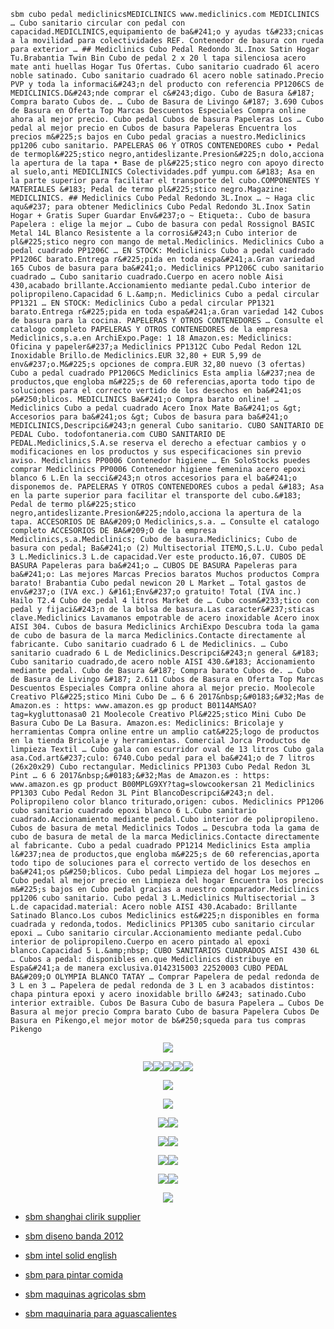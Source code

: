 
```
sbm cubo pedal mediclinicsMEDICLINICS www.mediclinics.com MEDICLINICS … Cubo sanitario circular con pedal con capacidad.MEDICLINICS,equipamiento de ba&#241;o y ayudas t&#233;cnicas a la movilidad para colectividades REF. Contenedor de basura con rueda para exterior … ## Mediclinics Cubo Pedal Redondo 3L.Inox Satin Hogar Tu.Brabantia Twin Bin Cubo de pedal 2 x 20 l tapa silenciosa acero mate anti huellas Hogar Tus Ofertas. Cubo sanitario cuadrado 6l acero noble satinado. Cubo sanitario cuadrado 6l acero noble satinado.Precio PVP y toda la informaci&#243;n del producto con referencia PP1206CS de MEDICLINICS.D&#243;nde comprar el c&#243;digo. Cubo de Basura &#187; Compra barato Cubos de. … Cubo de Basura de Livingo &#187; 3.690 Cubos de Basura en Oferta Top Marcas Descuentos Especiales Compra online ahora al mejor precio. Cubo pedal Cubos de basura Papeleras Los … Cubo pedal al mejor precio en Cubos de basura Papeleras Encuentra los precios m&#225;s bajos en Cubo pedal gracias a nuestro.Mediclinics pp1206 cubo sanitario. PAPELERAS 06 Y OTROS CONTENEDORES cubo • Pedal de termopl&#225;stico negro,antideslizante.Presion&#225;n dolo,acciona la apertura de la tapa • Base de pl&#225;stico negro con apoyo directo al suelo,anti MEDICLINICS Colectividades.pdf yumpu.com &#183; Asa en la parte superior para facilitar el transporte del cubo.COMPONENTES Y MATERIALES &#183; Pedal de termo pl&#225;stico negro.Magazine: MEDICLINICS. ## Mediclinics Cubo Pedal Redondo 3L.Inox … ~ Haga clic aqu&#237; para obtener Mediclinics Cubo Pedal Redondo 3L.Inox Satin Hogar + Gratis Super Guardar Env&#237;o ~ Etiqueta:. Cubo de basura Papelera : elige la mejor … Cubo de basura con pedal Rossignol BASIC Metal 14L Blanco Resistente a la corrosi&#243;n Cubo interior de pl&#225;stico negro con mango de metal.Mediclinics. Mediclinics Cubo a pedal cuadrado PP1206C … EN STOCK: Mediclinics Cubo a pedal cuadrado PP1206C barato.Entrega r&#225;pida en toda espa&#241;a.Gran variedad 165 Cubos de basura para ba&#241;o. Mediclinics PP1206C cubo sanitario cuadrado … Cubo sanitario cuadrado.Cuerpo en acero noble Aisi 430,acabado brillante.Accionamiento mediante pedal.Cubo interior de polipropileno.Capacidad 6 L.&amp;n. Mediclinics Cubo a pedal circular PP1321 … EN STOCK: Mediclinics Cubo a pedal circular PP1321 barato.Entrega r&#225;pida en toda espa&#241;a.Gran variedad 142 Cubos de basura para la cocina. PAPELERAS Y OTROS CONTENEDORES … Consulte el catalogo completo PAPELERAS Y OTROS CONTENEDORES de la empresa Mediclinics,s.a.en ArchiExpo.Page: 1 18 Amazon.es: Mediclinics: Oficina y papeler&#237;a Mediclinics PP1312C Cubo Pedal Redon 12L Inoxidable Brillo.de Mediclinics.EUR 32,80 + EUR 5,99 de env&#237;o.M&#225;s opciones de compra.EUR 32,80 nuevo (3 ofertas) Cubo a pedal cuadrado PP1206CS Mediclinics Esta amplia l&#237;nea de productos,que engloba m&#225;s de 60 referencias,aporta todo tipo de soluciones para el correcto vertido de los desechos en ba&#241;os p&#250;blicos. MEDICLINICS Ba&#241;o Compra barato online! … Mediclinics Cubo a pedal cuadrado Acero Inox Mate Ba&#241;os &gt; Accesorios para ba&#241;os &gt; Cubos de basura para ba&#241;o MEDICLINICS,Descripci&#243;n general Cubo sanitario. CUBO SANITARIO DE PEDAL Cubo. todofontaneria.com CUBO SANITARIO DE PEDAL.Mediclinics,S.A.se reserva el derecho a efectuar cambios y o modificaciones en los productos y sus especificaciones sin previo aviso. Mediclinics PP0006 Contenedor higiene … En SoloStocks puedes comprar Mediclinics PP0006 Contenedor higiene femenina acero epoxi blanco 6 L.En la secci&#243;n otros accesorios para el ba&#241;o disponemos de. PAPELERAS Y OTROS CONTENEDORES cubos a pedal &#183; Asa en la parte superior para facilitar el transporte del cubo.&#183; Pedal de termo pl&#225;stico negro,antideslizante.Presion&#225;ndolo,acciona la apertura de la tapa. ACCESORIOS DE BA&#209;O Mediclinics,s.a. … Consulte el catalogo completo ACCESORIOS DE BA&#209;O de la empresa Mediclinics,s.a.Mediclinics; Cubo de basura.Mediclinics; Cubo de basura con pedal; Ba&#241;o (2) Multisectorial ITEMO,S.L.U. Cubo pedal 3 L.Mediclinics.3 L.de capacidad.Ver este producto.16,07. CUBOS DE BASURA Papeleras para ba&#241;o … CUBOS DE BASURA Papeleras para ba&#241;o: Las mejores Marcas Precios baratos Muchos productos Compra barato! Brabantia Cubo pedal newicon 20 L Market … Total gastos de env&#237;o (IVA exc.) &#161;Env&#237;o gratuito! Total (IVA inc.) Hailo T2.4 Cubo de pedal 4 litros Market de … Cubo cosm&#233;tico con pedal y fijaci&#243;n de la bolsa de basura.Las caracter&#237;sticas clave.Mediclinics Lavamanos empotrable de acero inoxidable Acero inox AISI 304. Cubos de basura Mediclinics ArchiExpo Descubra toda la gama de cubo de basura de la marca Mediclinics.Contacte directamente al fabricante. Cubo sanitario cuadrado 6 L de Mediclinics. … Cubo sanitario cuadrado 6 L de Mediclinics.Descripci&#243;n general &#183; Cubo sanitario cuadrado,de acero noble AISI 430.&#183; Accionamiento mediante pedal. Cubo de Basura &#187; Compra barato Cubos de. … Cubo de Basura de Livingo &#187; 2.611 Cubos de Basura en Oferta Top Marcas Descuentos Especiales Compra online ahora al mejor precio. Moolecole Creativo Pl&#225;stico Mini Cubo De … 6 6 2017&nbsp;&#0183;&#32;Mas de Amazon.es : https: www.amazon.es gp product B0114AMSAO?tag=kygluttonasa0 21 Moolecole Creativo Pl&#225;stico Mini Cubo De Basura Cubo De La Basura. Amazon.es: Mediclinics: Bricolaje y herramientas Compra online entre un amplio cat&#225;logo de productos en la tienda Bricolaje y herramientas. Comercial Jorca Productos de limpieza Textil … Cubo gala con escurridor oval de 13 litros Cubo gala asa.Cod.art&#237;culo: 6740.Cubo pedal para el ba&#241;o de 7 litros (26x20x29) Cubo rectangular. Mediclinics PP1303 Cubo Pedal Redon 3L Pint … 6 6 2017&nbsp;&#0183;&#32;Mas de Amazon.es : https: www.amazon.es gp product B00MPLG9XY?tag=slowcookersan 21 Mediclinics PP1303 Cubo Pedal Redon 3L Pint BlancoDescripci&#243;n del. Polipropileno color blanco triturado,origen: cubos. Mediclinics PP1206 cubo sanitario cuadrado epoxi blanco 6 L.Cubo sanitario cuadrado.Accionamiento mediante pedal.Cubo interior de polipropileno. Cubos de basura de metal Mediclinics Todos … Descubra toda la gama de cubo de basura de metal de la marca Mediclinics.Contacte directamente al fabricante. Cubo a pedal cuadrado PP1214 Mediclinics Esta amplia l&#237;nea de productos,que engloba m&#225;s de 60 referencias,aporta todo tipo de soluciones para el correcto vertido de los desechos en ba&#241;os p&#250;blicos. Cubo pedal Limpieza del hogar Los mejores … Cubo pedal al mejor precio en Limpieza del hogar Encuentra los precios m&#225;s bajos en Cubo pedal gracias a nuestro comparador.Mediclinics pp1206 cubo sanitario. Cubo pedal 3 L.Mediclinics Multisectorial … 3 L.de capacidad.material: Acero noble AISI 430.Acabado: Brillante Satinado Blanco.Los cubos Mediclinics est&#225;n disponibles en forma cuadrada y redonda,todos. Mediclinics PP1305 cubo sanitario circular epoxi … Cubo sanitario circular.Accionamiento mediante pedal.Cubo interior de polipropileno.Cuerpo en acero pintado al epoxi blanco.Capacidad 5 L.&amp;nbsp; CUBO SANITARIOS CUADRADOS AISI 430 6L … Cubos a pedal: disponibles en.que Mediclinics distribuye en Espa&#241;a de manera exclusiva.0142315003 22520003 CUBO PEDAL BA&#209;O OLYMPIA BLANCO TATAY … Comprar Papelera de pedal redonda de 3 L en 3 … Papelera de pedal redonda de 3 L en 3 acabados distintos: chapa pintura epoxi y acero inoxidable brillo &#243; satinado.Cubo interior extraible. Cubos De Basura Cubo de basura Papelera … Cubos De Basura al mejor precio Compra barato Cubo de basura Papelera Cubos De Basura en Pikengo,el mejor motor de b&#250;squeda para tus compras Pikengo 
```

<div align="center">

<a href="https://es-crusher.shibang-china.com/github&k=sbm+cubo+pedal+mediclinics"><img src="https://static.shibang-china.com/es/crusher/logo.jpg"></a>

<a href="https://es-crusher.shibang-china.com/github&k=sbm+cubo+pedal+mediclinics"><img src="https://static.shibang-china.com/es/crusher/index.jpg"></a><a href="https://es-crusher.shibang-china.com/material.htmlgithub&k=sbm+cubo+pedal+mediclinics"><img src="https://static.shibang-china.com/es/crusher/material.jpg"></a><a href="https://es-crusher.shibang-china.com/application.htmlgithub&k=sbm+cubo+pedal+mediclinics"><img src="https://static.shibang-china.com/es/crusher/application.jpg"></a><a href="https://es-crusher.shibang-china.com/aboutus.htmlgithub&k=sbm+cubo+pedal+mediclinics"><img src="https://static.shibang-china.com/es/crusher/aboutus.jpg"></a><a href="https://es-crusher.shibang-china.com/contact.htmlgithub&k=sbm+cubo+pedal+mediclinics"><img src="https://static.shibang-china.com/es/crusher/contact.jpg"></a>

<a href="https://es-crusher.shibang-china.com/github&k=sbm+cubo+pedal+mediclinics"><img src="https://static.shibang-china.com/es/crusher/banner.jpg"></a>

<a href="https://swt.shibang-china.com/github&k=sbm+cubo+pedal+mediclinics"><img src="https://static.shibang-china.com/es/crusher/text.jpg"></a>

<a href="https://swt.shibang-china.com/github&k=sbm+cubo+pedal+mediclinics"><img src="https://static.shibang-china.com/es/crusher/chat.jpg"></a><a href="https://es-crusher.shibang-china.com/contact.htmlgithub&k=sbm+cubo+pedal+mediclinics"><img src="https://static.shibang-china.com/es/crusher/message.jpg"></a>

<a href="https://es-crusher.shibang-china.com/products/pe.htmlgithub&k=sbm+cubo+pedal+mediclinics"><img src="https://static.shibang-china.com/es/crusher/pe.jpg"></a><a href="https://es-crusher.shibang-china.com/products/pf.htmlgithub&k=sbm+cubo+pedal+mediclinics"><img src="https://static.shibang-china.com/es/crusher/pf.jpg"></a>

<a href="https://es-crusher.shibang-china.com/products/hpt.htmlgithub&k=sbm+cubo+pedal+mediclinics"><img src="https://static.shibang-china.com/es/crusher/hpt.jpg"></a><a href="https://es-crusher.shibang-china.com/products/vsi.htmlgithub&k=sbm+cubo+pedal+mediclinics"><img src="https://static.shibang-china.com/es/crusher/vsi.jpg"></a>

<a href="https://es-crusher.shibang-china.com/products/klv.htmlgithub&k=sbm+cubo+pedal+mediclinics"><img src="https://static.shibang-china.com/es/crusher/klv.jpg"></a><a href="https://es-crusher.shibang-china.com/products/portable.htmlgithub&k=sbm+cubo+pedal+mediclinics"><img src="https://static.shibang-china.com/es/crusher/portable.jpg"></a>

<a href="https://swt.shibang-china.com/github&k=sbm+cubo+pedal+mediclinics"><img src="https://static.shibang-china.com/es/crusher/case.jpg"></a>

</div>


* [sbm shanghai clirik supplier](sbm%20shanghai%20clirik%20supplier.md)

* [sbm diseno banda 2012](sbm%20diseno%20banda%202012.md)

* [sbm intel solid english](sbm%20intel%20solid%20english.md)

* [sbm para pintar comida](sbm%20para%20pintar%20comida.md)

* [sbm maquinas agricolas sbm](sbm%20maquinas%20agricolas%20sbm.md)

* [sbm maquinaria para aguascalientes](sbm%20maquinaria%20para%20aguascalientes.md)